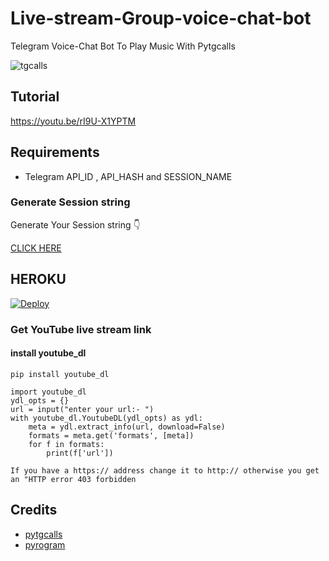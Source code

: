 # Live-stream-Group-voice-chat-bot
Telegram Voice-Chat Bot To Play Music With Pytgcalls

<img src="https://github.com/MarshalX/tgcalls/raw/main/.github/images/tgcalls.png" alt="tgcalls">

## Tutorial
https://youtu.be/rI9U-X1YPTM

## Requirements

- Telegram API_ID , 
API_HASH and
SESSION_NAME


### Generate Session string
Generate Your Session string 👇

<a href="https://replit.com/@lntechnical/GenerateStringSession#main.py">CLICK HERE</a>

## HEROKU
[![Deploy](https://www.herokucdn.com/deploy/button.svg)](https://heroku.com/deploy?template=https://github.com/chittaranjan2020/Live-stream-Group-voice-chat-bot)

### Get YouTube live stream link 
#### install youtube_dl
```pip install youtube_dl```

```
import youtube_dl
ydl_opts = {}
url = input("enter your url:- ")
with youtube_dl.YoutubeDL(ydl_opts) as ydl:
	meta = ydl.extract_info(url, download=False)
	formats = meta.get('formats', [meta])
	for f in formats:
		print(f['url'])
```
```If you have a https:// address change it to http:// otherwise you get an "HTTP error 403 forbidden```

## Credits 
- <a href="https://t.me/tgcallslib">pytgcalls</a>
- <a href="https://t.me/pyrogram">pyrogram</a>



